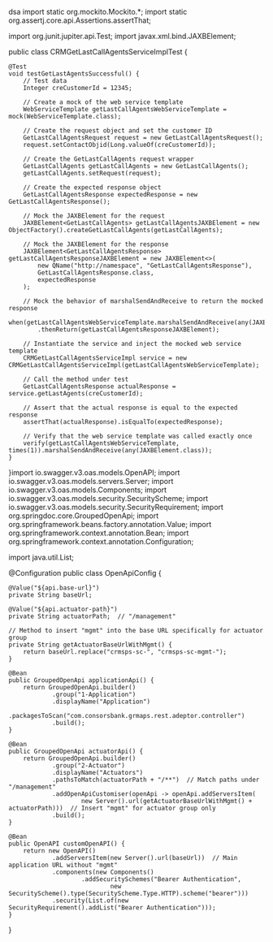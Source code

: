 dsa
import static org.mockito.Mockito.*;
import static org.assertj.core.api.Assertions.assertThat;

import org.junit.jupiter.api.Test;
import javax.xml.bind.JAXBElement;

public class CRMGetLastCallAgentsServiceImplTest {

    @Test
    void testGetLastAgentsSuccessful() {
        // Test data
        Integer creCustomerId = 12345;

        // Create a mock of the web service template
        WebServiceTemplate getLastCallAgentsWebServiceTemplate = mock(WebServiceTemplate.class);

        // Create the request object and set the customer ID
        GetLastCallAgentsRequest request = new GetLastCallAgentsRequest();
        request.setContactObjid(Long.valueOf(creCustomerId));

        // Create the GetLastCallAgents request wrapper
        GetLastCallAgents getLastCallAgents = new GetLastCallAgents();
        getLastCallAgents.setRequest(request);

        // Create the expected response object
        GetLastCallAgentsResponse expectedResponse = new GetLastCallAgentsResponse();

        // Mock the JAXBElement for the request
        JAXBElement<GetLastCallAgents> getLastCallAgentsJAXBElement = new ObjectFactory().createGetLastCallAgents(getLastCallAgents);

        // Mock the JAXBElement for the response
        JAXBElement<GetLastCallAgentsResponse> getLastCallAgentsResponseJAXBElement = new JAXBElement<>(
            new QName("http://namespace", "GetLastCallAgentsResponse"),
            GetLastCallAgentsResponse.class,
            expectedResponse
        );

        // Mock the behavior of marshalSendAndReceive to return the mocked response
        when(getLastCallAgentsWebServiceTemplate.marshalSendAndReceive(any(JAXBElement.class)))
            .thenReturn(getLastCallAgentsResponseJAXBElement);

        // Instantiate the service and inject the mocked web service template
        CRMGetLastCallAgentsServiceImpl service = new CRMGetLastCallAgentsServiceImpl(getLastCallAgentsWebServiceTemplate);

        // Call the method under test
        GetLastCallAgentsResponse actualResponse = service.getLastAgents(creCustomerId);

        // Assert that the actual response is equal to the expected response
        assertThat(actualResponse).isEqualTo(expectedResponse);

        // Verify that the web service template was called exactly once
        verify(getLastCallAgentsWebServiceTemplate, times(1)).marshalSendAndReceive(any(JAXBElement.class));
    }
}import io.swagger.v3.oas.models.OpenAPI;
import io.swagger.v3.oas.models.servers.Server;
import io.swagger.v3.oas.models.Components;
import io.swagger.v3.oas.models.security.SecurityScheme;
import io.swagger.v3.oas.models.security.SecurityRequirement;
import org.springdoc.core.GroupedOpenApi;
import org.springframework.beans.factory.annotation.Value;
import org.springframework.context.annotation.Bean;
import org.springframework.context.annotation.Configuration;

import java.util.List;

@Configuration
public class OpenApiConfig {

    @Value("${api.base-url}")
    private String baseUrl;

    @Value("${api.actuator-path}")
    private String actuatorPath;  // "/management"

    // Method to insert "mgmt" into the base URL specifically for actuator group
    private String getActuatorBaseUrlWithMgmt() {
        return baseUrl.replace("crmsps-sc-", "crmsps-sc-mgmt-");
    }

    @Bean
    public GroupedOpenApi applicationApi() {
        return GroupedOpenApi.builder()
                .group("1-Application")
                .displayName("Application")
                .packagesToScan("com.consorsbank.grmaps.rest.adeptor.controller")
                .build();
    }

    @Bean
    public GroupedOpenApi actuatorApi() {
        return GroupedOpenApi.builder()
                .group("2-Actuator")
                .displayName("Actuators")
                .pathsToMatch(actuatorPath + "/**")  // Match paths under "/management"
                .addOpenApiCustomiser(openApi -> openApi.addServersItem(
                        new Server().url(getActuatorBaseUrlWithMgmt() + actuatorPath)))  // Insert "mgmt" for actuator group only
                .build();
    }

    @Bean
    public OpenAPI customOpenAPI() {
        return new OpenAPI()
                .addServersItem(new Server().url(baseUrl))  // Main application URL without "mgmt"
                .components(new Components()
                        .addSecuritySchemes("Bearer Authentication",
                                new SecurityScheme().type(SecurityScheme.Type.HTTP).scheme("bearer")))
                .security(List.of(new SecurityRequirement().addList("Bearer Authentication")));
    }
}

